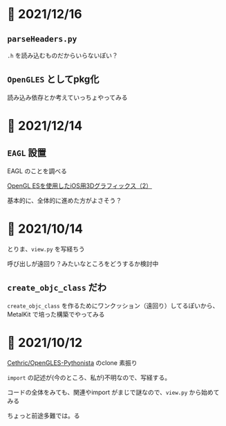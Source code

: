 # 📝 2021/12/16

## `parseHeaders.py`

`.h` を読み込むものだからいらないぽい？

## `OpenGLES` としてpkg化

読み込み依存とか考えていっちょやってみる


# 📝 2021/12/14

## `EAGL` 設置

EAGL のことを調べる


[OpenGL ESを使用したiOS用3Dグラフィックス（2）]('https://secondflush2.blog.fc2.com/blog-entry-817.html)


基本的に、全体的に進めた方がよさそう？


# 📝 2021/10/14

とりま、`view.py` を写経ちう

呼び出しが遠回り？みたいなところをどうするか検討中


## `create_objc_class` だわ

`create_objc_class` を作るためにワンクッション（遠回り）してるぽいから、MetalKit で培った構築でやってみる



# 📝 2021/10/12


[Cethric/OpenGLES-Pythonista](https://github.com/Cethric/OpenGLES-Pythonista) のclone 素振り


`import` の記述が(今のところ、私が)不明なので、写経する。


コードの全体をみても、関連やimport がまじで謎なので、`view.py` から始めてみる


ちょっと前途多難では。る


